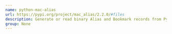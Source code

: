 ```yaml
---
name: python-mac-alias
url: https://pypi.org/project/mac_alias/2.2.0/#files
description: Generate or read binary Alias and Bookmark records from Python code.
group: None
---
```

